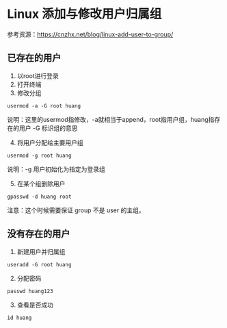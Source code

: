 # Linux 添加与修改用户归属组
参考资源：https://cnzhx.net/blog/linux-add-user-to-group/

## 已存在的用户
1. 以root进行登录
2. 打开终端
3. 修改分组
````
usermod -a -G root huang  
````
说明：这里的usermod指修改，-a就相当于append，root指用户组，huang指存在的用户 -G 标识组的意思

4. 将用户分配给主要用户组
````
usermod -g root huang   
````
说明：-g 用户初始化为指定为登录组

5. 在某个组删除用户
````
gpasswd -d huang root  
````
注意：这个时候需要保证 group 不是 user 的主组。

## 没有存在的用户
1. 新建用户并归属组
````
useradd -G root huang
````

2. 分配密码
````
passwd huang123
````

3. 查看是否成功
````
id huang
````